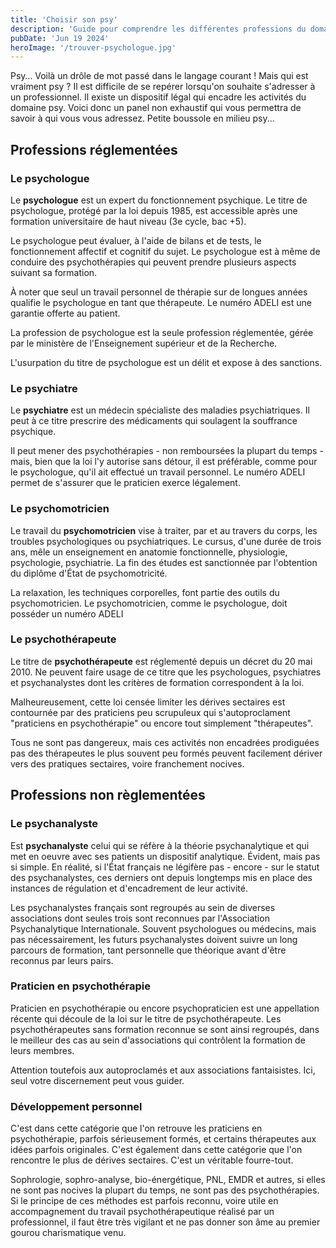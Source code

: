 ```yaml
---
title: 'Choisir son psy'
description: 'Guide pour comprendre les différentes professions du domaine psy en France, incluant les professions réglementées comme les psychologues et psychiatres, ainsi que les non réglementées comme les psychanalystes et praticiens en développement personnel.'
pubDate: 'Jun 19 2024'
heroImage: '/trouver-psychologue.jpg'
---
```


Psy… Voilà un drôle de mot passé dans le langage courant ! Mais qui est vraiment psy ? Il est difficile de se repérer lorsqu'on souhaite s'adresser à un professionnel. Il existe un dispositif légal qui encadre les activités du domaine psy. Voici donc un panel non exhaustif qui vous permettra de savoir à qui vous vous adressez. Petite boussole en milieu psy...

## Professions réglementées

### Le psychologue

Le **psychologue** est un expert du fonctionnement psychique. Le titre de psychologue, protégé par la loi depuis 1985, est accessible après une formation universitaire de haut niveau (3e cycle, bac +5).

Le psychologue peut évaluer, à l'aide de bilans et de tests, le fonctionnement affectif et cognitif du sujet. Le psychologue est à même de conduire des psychothérapies qui peuvent prendre plusieurs aspects suivant sa formation.

À noter que seul un travail personnel de thérapie sur de longues années qualifie le psychologue en tant que thérapeute. Le numéro ADELI est une garantie offerte au patient.

La profession de psychologue est la seule profession réglementée, gérée par le ministère de l'Enseignement supérieur et de la Recherche.

L'usurpation du titre de psychologue est un délit et expose à des sanctions.

### Le psychiatre

Le **psychiatre** est un médecin spécialiste des maladies psychiatriques. Il peut à ce titre prescrire des médicaments qui soulagent la souffrance psychique.

Il peut mener des psychothérapies - non remboursées la plupart du temps - mais, bien que la loi l'y autorise sans détour, il est préférable, comme pour le psychologue, qu'il ait effectué un travail personnel. Le numéro ADELI permet de s'assurer que le praticien exerce légalement.

### Le psychomotricien

Le travail du **psychomotricien** vise à traiter, par et au travers du corps, les troubles psychologiques ou psychiatriques. Le cursus, d'une durée de trois ans, mêle un enseignement en anatomie fonctionnelle, physiologie, psychologie, psychiatrie. La fin des études est sanctionnée par l'obtention du diplôme d'État de psychomotricité.

La relaxation, les techniques corporelles, font partie des outils du psychomotricien. Le psychomotricien, comme le psychologue, doit posséder un numéro ADELI

### Le psychothérapeute

Le titre de **psychothérapeute** est réglementé depuis un décret du 20 mai 2010. Ne peuvent faire usage de ce titre que les psychologues, psychiatres et psychanalystes dont les critères de formation correspondent à la loi.

Malheureusement, cette loi censée limiter les dérives sectaires est contournée par des praticiens peu scrupuleux qui s'autoproclament "praticiens en psychothérapie" ou encore tout simplement "thérapeutes".

Tous ne sont pas dangereux, mais ces activités non encadrées prodiguées pas des thérapeutes le plus souvent peu formés peuvent facilement dériver vers des pratiques sectaires, voire franchement nocives.

## Professions non règlementées

### Le psychanalyste

Est **psychanalyste** celui qui se réfère à la théorie psychanalytique et qui met en oeuvre avec ses patients un dispositif analytique. Évident, mais pas si simple. En réalité, si l'État français ne légifère pas - encore - sur le statut des psychanalystes, ces derniers ont depuis longtemps mis en place des instances de régulation et d'encadrement de leur activité.

Les psychanalystes français sont regroupés au sein de diverses associations dont seules trois sont reconnues par l'Association Psychanalytique Internationale. Souvent psychologues ou médecins, mais pas nécessairement, les futurs psychanalystes doivent suivre un long parcours de formation, tant personnelle que théorique avant d'être reconnus par leurs pairs.

### Praticien en psychothérapie

Praticien en psychothérapie ou encore psychopraticien est une appellation récente qui découle de la loi sur le titre de psychothérapeute. Les psychothérapeutes sans formation reconnue se sont ainsi regroupés, dans le meilleur des cas au sein d'associations qui contrôlent la formation de leurs membres.

Attention toutefois aux autoproclamés et aux associations fantaisistes. Ici, seul votre discernement peut vous guider.

### Développement personnel

C'est dans cette catégorie que l'on retrouve les praticiens en psychothérapie, parfois sérieusement formés, et certains thérapeutes aux idées parfois originales. C'est également dans cette catégorie que l'on rencontre le plus de dérives sectaires. C'est un véritable fourre-tout.

Sophrologie, sophro-analyse, bio-énergétique, PNL, EMDR et autres, si elles ne sont pas nocives la plupart du temps, ne sont pas des psychothérapies. Si le principe de ces méthodes est parfois reconnu, voire utile en accompagnement du travail psychothérapeutique réalisé par un professionnel, il faut être très vigilant et ne pas donner son âme au premier gourou charismatique venu.
